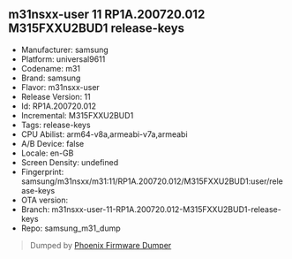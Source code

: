 ## m31nsxx-user 11 RP1A.200720.012 M315FXXU2BUD1 release-keys
- Manufacturer: samsung
- Platform: universal9611
- Codename: m31
- Brand: samsung
- Flavor: m31nsxx-user
- Release Version: 11
- Id: RP1A.200720.012
- Incremental: M315FXXU2BUD1
- Tags: release-keys
- CPU Abilist: arm64-v8a,armeabi-v7a,armeabi
- A/B Device: false
- Locale: en-GB
- Screen Density: undefined
- Fingerprint: samsung/m31nsxx/m31:11/RP1A.200720.012/M315FXXU2BUD1:user/release-keys
- OTA version: 
- Branch: m31nsxx-user-11-RP1A.200720.012-M315FXXU2BUD1-release-keys
- Repo: samsung_m31_dump


>Dumped by [Phoenix Firmware Dumper](https://github.com/DroidDumps/phoenix_firmware_dumper)
